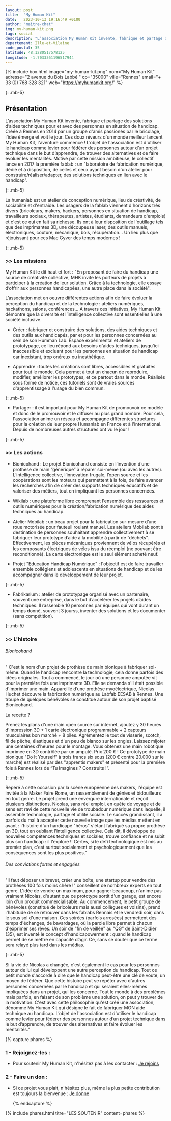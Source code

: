 ```yaml
---
layout: post
title:  "My Human Kit"
date:   2023-10-13 19:16:49 +0100
author: "maitre-chat"
img: my-human-kit.png
tags: social
description: "L’association My Human Kit invente, fabrique et partage des solutions d’aides techniques pour et avec des personnes en situation de handicap. Créée à Rennes en 2014 par un groupe d'amis passionés par le bricolage, l'idée émerge et voit le jour. Ces doux réveurs d'un monde meilleur lancent My Human Kit, l'aventure commence ! L’objet de l'association est d'utiliser le handicap comme levier pour fédérer des personnes autour d’un projet technique dans le but d’apprendre, de trouver des alternatives et de faire évoluer les mentalités. Motivés par cette mission talentueuse, le collectif lance en 2017 la première fablab : un 'laboratoire de fabrication numérique, dédié et à disposition, de celles et ceux ayant besoin d'un atelier pour construire/réaliser/adapter, des solutions techniques en lien avec le handicap'. "
departement: Ille-et-Vilaine
code_postal: 35
latitude: 48.1280517578125
longitude: -1.7033361196517944
---
```


{% include box.html image="my-human-kit.png" nom="My Human Kit" adresse="2 avenue du Bois Labbé " cp="35000" ville="Rennes" email="+ 33 (0) 768 328 321" web="https://myhumankit.org/" %}

{: .mb-5}

## Présentation
  
L’association My Human Kit invente, fabrique et partage des solutions d’aides techniques pour et avec des personnes en situation de handicap. Créée à Rennes en 2014 par un groupe d'amis passionés par le bricolage, l'idée émerge et voit le jour. Ces doux réveurs d'un monde meilleur lancent My Human Kit, l'aventure commence ! L’objet de l'association est d'utiliser le handicap comme levier pour fédérer des personnes autour d’un projet technique dans le but d’apprendre, de trouver des alternatives et de faire évoluer les mentalités. Motivé par cette mission ambitieuse, le collectif lance en 2017 la première fablab : un "laboratoire de fabrication numérique, dédié et à disposition, de celles et ceux ayant besoin d'un atelier pour construire/réaliser/adapter, des solutions techniques en lien avec le handicap". 

{: .mb-5}

La humanlab est un atelier de conception numérique, lieu de créativité, de sociabilité et d'entraide. Les usagers de la fablab viennent d'horizons très divers (bricoleurs, makers, hackers, personnes en situation de handicap, travailleurs sociaux, thérapeutes, artistes, étudiants, demandeurs d'emplois) et c'est ce qui en fait sa richesse. Ils ont à leur disposition de l'outillage tels que des imprimantes 3D, une découpeuse laser, des outils manuels, électroniques, couture, mécanique, bois, récupération... Un lieu plus que réjouissant pour ces Mac Gyver des temps modernes !

{: .mb-5}

### >> Les missions

My Human Kit le dit haut et fort : "En proposant de faire du handicap une source de créativité collective, MHK invite les porteurs de projets à participer à la création de leur solution. Grâce à la technologie, elle essaye d’offrir aux personnes handicapées, une autre place dans la société".

L’association met en oeuvre différentes actions afin de faire évoluer la perception du handicap et de la technologie : ateliers numériques, hackathons, salons, conférences… A travers ces initiatives, My Human Kit démontre que la diversité et l’intelligence collective sont essentielles à une société inclusive.

- Créer : fabriquer et construire des solutions, des aides techniques et des outils aux handicapés, par et pour les personnes concernées au sein de son Humman Lab. Espace expérimental et ateliers de prototypage, ce lieu répond aux besoins d'aides techniques, jusqu'ici inaccessible et excluant pour les personnes en situation de handicap car inexistant, trop onéreux ou inesthétique. 

- Apprendre : toutes les créations sont libres, accessibles et gratuites pour tout le monde. Cela permet à tout un chacun de reproduire, modifier, améliorer les prototypes, et ce partout dans le monde. Réalisés sous forme de notice, ces tutoriels sont de vraies sources d'apprentissage à l'usage du bien commun. 

{: .mb-5}

- Partager : il est important pour My Human Kit de promouvoir ce modèle et donc de le promouvoir et le diffuser au plus grand nombre. Pour cela, l'association anime un réseau et accompagne différentes structures pour la création de leur propre Humanlab en France et à l'international. Depuis de nombreuses autres structures ont vu le jour ! 

{: .mb-5}


### >> Les actions


- Bionicohand : Le projet Bionicohand consiste en l’invention d’une prothèse de main “générique” à réparer soi-même (ou avec les autres). L’intelligence collective, l’innovation frugale, l’open source et les coopérations sont les moteurs qui permettent à la fois, de faire avancer les recherches afin de créer des supports techniques éducatifs et de valoriser des métiers, tout en impliquant les personnes concernées.

- Wikilab : une plateforme libre comprenant l'ensemble des ressources et outils numériques pour la création/fabrication numérique des aides techniques au handicap.

- Atelier Mobilab : un beau projet pour la fabrication sur-mesure d’une roue motorisée pour fauteuil roulant manuel. Les ateliers Mobilab sont à destination de personnes souhaitant apprendre collectivement à se fabriquer leur prototype d’aide à la mobilité à partir de “déchets”. Effectivement, les pièces mécaniques proviennent de vélos récupérés et les composants électriques de vélos issu du réemploi (ne pouvant être reconditionné). La carte électronique est le seul élément acheté neuf.

- Projet "Education Handicap Numérique" : l'objectif est de faire travailler ensemble collégiens et adolescents en situations de handicap et de les accompagner dans le développement de leur projet.

{: .mb-5}

- Fabrikarium :  atelier de prototypage organisé avec un partenaire, souvent une entreprise, dans le but d’accélérer les projets d’aides techniques. Il rassemble 10 personnes par équipes qui vont durant un temps donné, souvent 3 jourss, inventer des solutions et les documenter (sans compétition).

{: .mb-5}


### >> L'histoire

###### Bionicohand

" C'est le nom d'un projet de prothèse de main bionique à fabriquer soi-même. Quand le handicap rencontre la technologie, cela donne parfois des idées originales. Tout a commencé, le jour où une personne amputée vit pour la première fois une imprimante 3D. Elle se demanda s'il était possible d'imprimer une main.
Appareillé d’une prothèse myoélectrique, Nicolas Huchet découvre la fabrication numérique au Labfab EESAB à Rennes. Une troupe de quelques bénévoles se constitue autour de son projet baptisé Bionicohand. 

La recette ? 

Prenez les plans d'une main open source sur internet, ajoutez y 30 heures d'impression 3D + 1 carte électronique programmable + 2 capteurs musculaires bon marché + 8 piles. Agrémentez le tout de visserie, scotch, fil de pêche, élastiques et d'un peu de blanco sur les ongles. Laissez mijoter une centaines d'heures pour le montage. Vous obtenez une main robotique imprimée en 3D contrôlée par un amputé. Prix 200 € ! Ce prototype de main bionique "Do It Yourself" à trois francs six sous (200 € contre 20.000 sur le marché) est réalisé par des "apprentis makers" et présenté pour la première fois à Rennes lors de “Tu Imagines ? Construits !”.  

{: .mb-5}

Repéré à cette occasion par la scène européenne des makers, l'équipe est invitée à la Maker Faire Rome, un rassemblement de génies et bidouilleurs en tout genre. Le projet prend une envergure internationale et reçoit plusieurs distinctions. Nicolas, sans réel emploi, en quête de voyage et de sens est ravi de cette nouvelle vie de troubadour numérique dans laquelle, il assemble technologie, partage et utilité sociale. Le succès grandissant, il a parfois du mal à accepter cette nouvelle image que les médias mettent en avant : l'histoire d'un handicapé "héros" s'étant fabriqué sa propre prothèse en 3D, tout en oubliant l'intelligence collective. Cela dit, il développe de nouvelles compétences techniques et sociales, trouve confiance et ne subit plus son handicap : il l'explore !! Certes, si le défi technologique est mis au premier plan, c'est surtout socialement et psychologiquement que les conséquences sont les plus positives."


###### Des convictions fortes et engagées

"Il faut déposer un brevet, créer une boîte, une startup pour vendre des prothèses 100 fois moins chère !" conseillent de nombreux experts en tout genre. L'idée de vendre un maximum, pour gagner beaucoup, n'anime pas vraiment Nicolas, d'autant que ce prototype sortit d'un garage, est encore loin d'un produit commercialisable. Au commencement, le petit groupe de bénévoles (constitué de bricoleurs mais aussi collègues et voisins), prend l'habitude de se retrouver dans les fablabs Rennais et le vendredi soir, dans le sous sol d'une maison. Ces soirées (parfois arrosées) permettent des temps d'échanges, de bavardages, où la parole libre permet à chacun d'exprimer ses rêves. Un soir de "fin de veillée" au "QG" de Saint-Didier (35), est inventé le concept d'handicapowerment : quand le handicap permet de se mettre en capacité d’agir. Ce, sans se douter que ce terme sera relayé plus tard dans les médias.

{: .mb-5}

Si la vie de Nicolas a changée, c'est également le cas pour les personnes autour de lui qui développent une autre perception du handicap. Tout ce petit monde s'accorde à dire que le handicap peut-être une clé de voute, un moyen de fédérer. Que cette histoire peut se répéter avec d'autres personnes concernées par le handicap et qui seraient elles-mêmes impliquées dans un projet, qui les concerne. Tout le monde à des problèmes mais parfois, en faisant de son problème une solution, on peut y trouver de la motivation. C'est avec cette philosophie qu'est créé une association, dénommé My Human Kit qui désigne le fait de fabriquer MON aide technique au handicap.  L’objet de l'association est d'utiliser le handicap comme levier pour fédérer des personnes autour d’un projet technique dans le but d’apprendre, de trouver des alternatives et faire évoluer les mentalités."


{% capture phares %}
### 1 - Rejoignez-les :
- Pour soutenir My Human Kit, n'hésitez pas à les contacter : <a href="https://myhumankit.org/participer/" target="_blank">Je rejoins</a>


### 2 - Faire un don :
- Si ce projet vous plait, n'hésitez plus, même la plus petite contribution est toujours la bienvenue : <a href="https://www.helloasso.com/associations/my-human-kit/formulaires/1" target="_blank">Je donne</a>

  {% endcapture %}

{% include phares.html titre="LES SOUTENIR" content=phares %}
